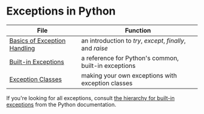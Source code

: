 # Exceptions in Python

| File | Function |
| ---- | -------- |
| [Basics of Exception Handling](https://github.com/EthanC2/Notes-and-Writeups/blob/main/Python/Exception%20Handling/Basics%20of%20Exception%20Handling.md) | an introduction to _try_, _except_, _finally_, and _raise_ |
| [Built-in Exceptions](https://github.com/EthanC2/Notes-and-Writeups/blob/main/Python/Exception%20Handling/Built-in%20Exceptions.md) | a reference for Python's common, built-in exceptions |
| [Exception Classes](https://github.com/EthanC2/Notes-and-Writeups/blob/main/Python/Exception%20Handling/Exception%20Classes.md) | making your own exceptions with exception classes |

If you're looking for all exceptions, consult [the hierarchy for built-in exceptions](https://docs.python.org/3/library/exceptions.html#exception-hierarchy) from the Python documentation.
